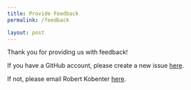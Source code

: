```yaml
---
title: Provide Feedback
permalink: /feedback

layout: post
---
```

Thank you for providing us with feedback!

If you have a GitHub account, please create a new issue [here](https://github.com/bcgov/CITZ-IMB-playbook/issues/new/).

If not, please email Robert Kobenter [here](mailto:robert.w.kobenter@gov.bc.ca).

<br/>
<br/>
<br/>
<br/>
<br/>
<br/>
<br/>
<br/>
<br/>
<br/>
<br/>
<br/>
<br/>
<br/>
<br/>
<br/>


